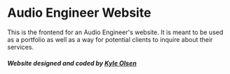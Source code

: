 # Audio Engineer Website

This is the frontend for an Audio Engineer's website. It is meant to be used as a portfolio as well as a way for potential clients to inquire about their services.

##### Website designed and coded by [Kyle Olsen](https://www.kyle-olsen.com)
